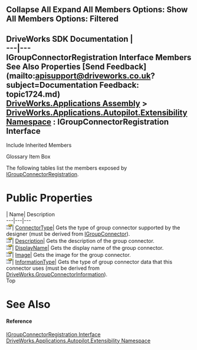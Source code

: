 Collapse All Expand All Members Options: Show All  Members Options: Filtered   
---  
DriveWorks SDK Documentation  |   
---|---  
IGroupConnectorRegistration Interface Members   
See Also Properties [Send Feedback](mailto:apisupport@driveworks.co.uk?subject=Documentation Feedback: topic1724.md)  
[DriveWorks.Applications Assembly](topic13.md) > [DriveWorks.Applications.Autopilot.Extensibility Namespace](topic1633.md) : IGroupConnectorRegistration Interface  
---  
  
Include Inherited Members    


Glossary Item Box

The following tables list the members exposed by [IGroupConnectorRegistration](topic1724.md).

# Public Properties

| Name| Description  
---|---|---  
![ Property](dotnetimages/Property.gif)| [ConnectorType](topic1729.md)| Gets the type of group connector supported by the designer (must be derived from [IGroupConnector](topic1706.md)).   
![ Property](dotnetimages/Property.gif)| [Description](topic1730.md)| Gets the description of the group connector.   
![ Property](dotnetimages/Property.gif)| [DisplayName](topic1731.md)| Gets the display name of the group connector.   
![ Property](dotnetimages/Property.gif)| [Image](topic1732.md)| Gets the image for the group connector.   
![ Property](dotnetimages/Property.gif)| [InformationType](topic1733.md)| Gets the type of group connector data that this connector uses (must be derived from [DriveWorks.GroupConnectorInformation](topic3084.md)).   
Top

# See Also

#### Reference

[IGroupConnectorRegistration Interface](topic1724.md)   
[DriveWorks.Applications.Autopilot.Extensibility Namespace](topic1633.md)


